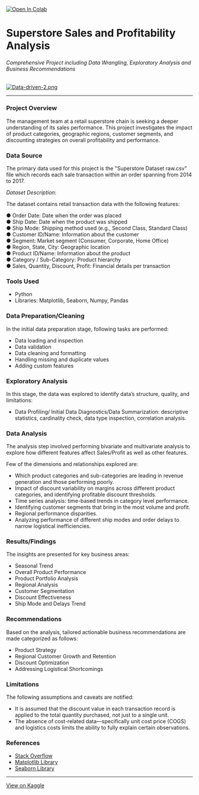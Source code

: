 [![Open In Colab](https://colab.research.google.com/assets/colab-badge.svg)](https://colab.research.google.com/github/M-Taha-98/Sales-and-Profitability-Analysis/blob/main/Superstore_Sales_Analysis.ipynb)

# Superstore Sales and Profitability Analysis
###### Comprehensive Project including Data Wrangling, Exploratory Analysis and Business Recommendations

[![Data-driven-2.png](https://i.postimg.cc/vTSLTfKt/Data-driven-2.png)](https://postimg.cc/wRLsbyg1)
___
### Project Overview

The management team at a retail superstore chain is seeking a deeper understanding of its sales performance. This project investigates the impact of product categories, geographic regions, customer segments, and discounting strategies on overall profitability and performance.

### Data Source
The primary data used for this project is the "Superstore Dataset raw.csv" file which records each sale transaction within an order spanning from 2014 to 2017.

*Dataset Description*: 

The dataset contains retail transaction data with the following features:<br>

● Order Date: Date when the order was placed<br>
● Ship Date: Date when the product was shipped<br>
● Ship Mode: Shipping method used (e.g., Second Class, Standard Class)<br>
● Customer ID/Name: Information about the customer<br>
● Segment: Market segment (Consumer, Corporate, Home Office)<br>
● Region, State, City: Geographic location<br>
● Product ID/Name: Information about the product<br>
● Category / Sub-Category: Product hierarchy<br>
● Sales, Quantity, Discount, Profit: Financial details per transaction<br>

### Tools Used

- Python
- Libraries: Matplotlib, Seaborn, Numpy, Pandas

### Data Preparation/Cleaning
In the initial data preparation stage, following tasks are performed:
- Data loading and inspection
- Data validation 
- Data cleaning and formatting
- Handling missing and duplicate values
- Adding custom features

### Exploratory Analysis
In this stage, the data was explored to identify data’s structure, quality, and limitations:
- Data Profiling/ Initial Data Diagnostics/Data Summarization: descriptive statistics, cardinality check, data type inspection, correlation analysis.

### Data Analysis
The analysis step involved performing bivariate and multivariate analysis to explore how different features affect Sales/Profit as well as other features.

Few of the dimensions and relationships explored are:

- Which product categories and sub-categories are leading in revenue generation and those performing poorly.
- Impact of discount variability on margins across different product categories, and identifying profitable discount thresholds.
- Time series analysis: time-based trends in category level performance.
- Identifying customer segments that bring in the most volume and profit.
- Regional performance disparities.
- Analyzing performance of different ship modes and order delays to narrow logistical inefficiencies.

### Results/Findings
The insights are presented for key business areas:

- Seasonal Trend
- Overall Product Performance
- Product Portfolio Analysis
- Regional Analysis
- Customer Segmentation
- Discount Effectiveness
- Ship Mode and Delays Trend
  
### Recommendations
Based on the analysis, tailored actionable business recommendations are made categorized as follows:

- Product Strategy
- Regional Customer Growth and Retention
- Discount Optimization
- Addressing Logistical Shortcomings
  
### Limitations
The following assumptions and caveats are notified:

-  It is assumed that the discount value in each transaction record is applied to the total quantity purchased, not just to a single unit.
-  The absence of cost-related data—specifically unit cost price (COGS) and logistics costs limits the ability to fully explain certain observations.
 
### References

- [Stack Overflow](https://stackoverflow.com)
- [Matplotlib Library](https://matplotlib.org/)
- [Seaborn Library](https://seaborn.pydata.org/index.html)
___

[View on Kaggle](https://www.kaggle.com/code/mohammadtaha2024/superstore-sales-and-profitability-analysis/notebook?scriptVersionId=238158457)

